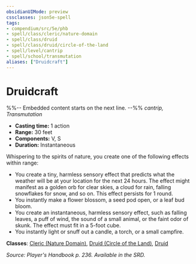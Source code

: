 ```yaml
---
obsidianUIMode: preview
cssclasses: json5e-spell
tags:
- compendium/src/5e/phb
- spell/class/cleric/nature-domain
- spell/class/druid
- spell/class/druid/circle-of-the-land
- spell/level/cantrip
- spell/school/transmutation
aliases: ["Druidcraft"]
---
```

# Druidcraft
%%-- Embedded content starts on the next line. --%%
*cantrip, Transmutation*  

- **Casting time:** 1 action
- **Range:** 30 feet
- **Components:** V, S
- **Duration:** Instantaneous

Whispering to the spirits of nature, you create one of the following effects within range:

- You create a tiny, harmless sensory effect that predicts what the weather will be at your location for the next 24 hours. The effect might manifest as a golden orb for clear skies, a cloud for rain, falling snowflakes for snow, and so on. This effect persists for 1 round.  
- You instantly make a flower blossom, a seed pod open, or a leaf bud bloom.  
- You create an instantaneous, harmless sensory effect, such as falling leaves, a puff of wind, the sound of a small animal, or the faint odor of skunk. The effect must fit in a 5-foot cube.  
- You instantly light or snuff out a candle, a torch, or a small campfire.  

**Classes**: [Cleric (Nature Domain)](compendium/classes/cleric-nature-domain.md), [Druid (Circle of the Land)](compendium/classes/druid-circle-of-the-land.md), [Druid](compendium/classes/druid.md)

*Source: Player's Handbook p. 236. Available in the SRD.*